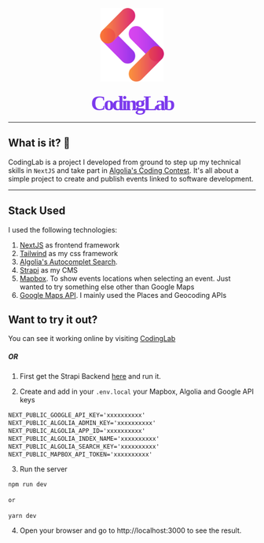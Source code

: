 <div align="center">
  <a href="https://algolia-coding-events.vercel.app/">
    <img alt="codingLab" src="./public/assets/images/codingLab-logo.svg" height="150px" />
  </a>
</div>

<br />

<div align="center">
  <strong style="color:#7C3AED; font-family: 'Poppins'; font-size: 3em; letter-spacing: -4px;">CodingLab</strong>
  <br />
</div>

---

## What is it? 🧐

CodingLab is a project I developed from ground to step up my technical skills in `NextJS` and take part in [Algolia's Coding Contest](https://github.com/algolia/algolia-coding-contest). It's all about a simple project to create and publish events linked to software development.

---

## Stack Used

I used the following technologies:

1. [NextJS](https://nextjs.org/) as frontend framework
2. [Tailwind](https://tailwindui.com/) as my css framework
3. [Algolia's Autocomplet Search](https://www.algolia.com/doc/guides/building-search-ui/ui-and-ux-patterns/autocomplete/js/).
4. [Strapi](https://strapi.io/) as my CMS
5. [Mapbox](https://www.mapbox.com/). To show events locations when selecting an event. Just wanted to try something else other than Google Maps
6. [Google Maps API](https://developers.google.com/maps). I mainly used the Places and Geocoding APIs
## Want to try it out?

You can see it working online by visiting [CodingLab](https://algolia-coding-events.vercel.app/)

##### OR

1. First get the Strapi Backend [here](https://github.com/Ekeu/algolia-coding-events-strapi-backend) and run it.

2. Create and add in your `.env.local` your Mapbox, Algolia and Google API keys

```env
NEXT_PUBLIC_GOOGLE_API_KEY='xxxxxxxxxx'
NEXT_PUBLIC_ALGOLIA_ADMIN_KEY='xxxxxxxxxx'
NEXT_PUBLIC_ALGOLIA_APP_ID='xxxxxxxxxx'
NEXT_PUBLIC_ALGOLIA_INDEX_NAME='xxxxxxxxxx'
NEXT_PUBLIC_ALGOLIA_SEARCH_KEY='xxxxxxxxxx'
NEXT_PUBLIC_MAPBOX_API_TOKEN='xxxxxxxxxx'
```

3. Run the server

```npm
npm run dev

or

yarn dev
```

4. Open your browser and go to http://localhost:3000 to see the result.
